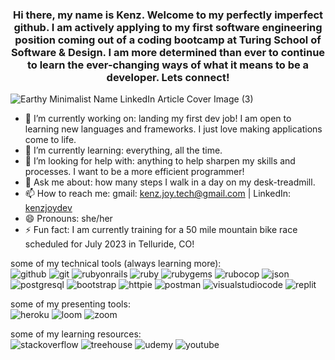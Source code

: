 <div align="center"><h3>
Hi there, my name is Kenz. Welcome to my perfectly imperfect github. I am actively applying to my first software engineering position coming out of a coding bootcamp at Turing School of Software & Design. I am more determined than ever to continue to learn the ever-changing ways of what it means to be a developer. Lets connect!
</h3></div>
  
![Earthy Minimalist Name LinkedIn Article Cover Image (3)](https://user-images.githubusercontent.com/108506841/208572543-bf68160f-d55e-42dd-9350-09363f6ab364.png)

- 🔭 I’m currently working on: landing my first dev job! I am open to learning new languages and frameworks. I just love making applications come to life.
- 🌱 I’m currently learning: everything, all the time.
- 🤔 I’m looking for help with: anything to help sharpen my skills and processes. I want to be a more efficient programmer!
- 💬 Ask me about: how many steps I walk in a day on my desk-treadmill.
- 📫 How to reach me: gmail: kenz.joy.tech@gmail.com | LinkedIn: [kenzjoydev](www.linkedin.com/in/kenzjoydev)
- 😄 Pronouns: she/her
- ⚡ Fun fact: I am currently training for a 50 mile mountain bike race scheduled for July 2023 in Telluride, CO!

some of my technical tools (always learning more):</br>
![github](https://img.shields.io/badge/GitHub-000000?style=for-the-badge&logo=GitHub&logoColor=white)
![git](https://img.shields.io/badge/git-F05032?style=for-the-badge&logo=git&logoColor=white)
![rubyonrails](https://img.shields.io/badge/rubyonrails-CC0000?style=for-the-badge&logo=rubyonrails&logoColor=white)
![ruby](https://img.shields.io/badge/ruby-CC342D?style=for-the-badge&logo=ruby&logoColor=white)
![rubygems](https://img.shields.io/badge/rubygems-E9573F?style=for-the-badge&logo=rubygems&logoColor=white)
![rubocop](https://img.shields.io/badge/rubocop-000000?style=for-the-badge&logo=rubocop&logoColor=white)
![json](https://img.shields.io/badge/json-000000?style=for-the-badge&logo=json&logoColor=white)
![postgresql](https://img.shields.io/badge/postgresql-4169E1?style=for-the-badge&logo=postgresql&logoColor=white)
![bootstrap](https://img.shields.io/badge/bootstrap-7952B3?style=for-the-badge&logo=bootstrap&logoColor=white)
![httpie](https://img.shields.io/badge/httpie-73DC8C?style=for-the-badge&logo=httpie&logoColor=white)
![postman](https://img.shields.io/badge/postman-FF6C37?style=for-the-badge&logo=postman&logoColor=white)
![visualstudiocode](https://img.shields.io/badge/visualstudiocode-007ACC?style=for-the-badge&logo=visualstudiocode&logoColor=white)
![replit](https://img.shields.io/badge/replit-F26207?style=for-the-badge&logo=replit&logoColor=white)

some of my presenting tools:</br>
![heroku](https://img.shields.io/badge/heroku-430098?style=for-the-badge&logo=heroku&logoColor=white)
![loom](https://img.shields.io/badge/loom-625DF5?style=for-the-badge&logo=loom&logoColor=white)
![zoom](https://img.shields.io/badge/zoom-2D8CFF?style=for-the-badge&logo=zoom&logoColor=white)

some of my learning resources:</br>
![stackoverflow](https://img.shields.io/badge/stackoverflow-F58025?style=for-the-badge&logo=stackoverflow&logoColor=white)
![treehouse](https://img.shields.io/badge/treehouse-5FCF80?style=for-the-badge&logo=treehouse&logoColor=white)
![udemy](https://img.shields.io/badge/udemy-A435F0?style=for-the-badge&logo=udemy&logoColor=white)
![youtube](https://img.shields.io/badge/youtube-FF0000?style=for-the-badge&logo=youtube&logoColor=white)

